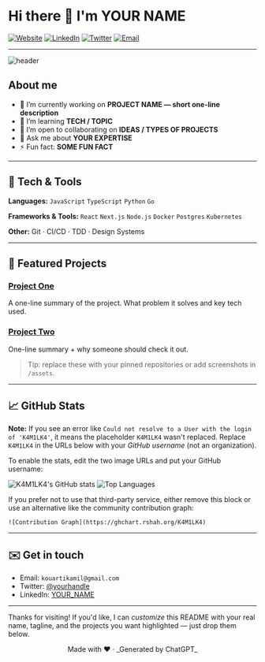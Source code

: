 # Hi there 👋 I'm **YOUR NAME**

[![Website](https://img.shields.io/badge/website-portfolio-lightgrey)](https://k4m1lk4.github.io/mohamed_kamil.github.io/) [![LinkedIn](https://img.shields.io/badge/-LinkedIn-0A66C2?logo=linkedin\&logoColor=white)](YOUR_LINKEDIN) [![Twitter](https://img.shields.io/badge/-Twitter-1DA1F2?logo=twitter\&logoColor=white)](YOUR_TWITTER) [![Email](https://img.shields.io/badge/-Email-D14836?logo=gmail\&logoColor=white)](mailto:kouartikamil@gmail.com)

---

<picture>
  <source media="(prefers-color-scheme: dark)" srcset="https://raw.githubusercontent.com/K4M1LK4/K4M1LK4/main/assets/header-dark.png">
  <img alt="header" src="https://raw.githubusercontent.com/K4M1LK4/K4M1LK4/main/assets/header-light.png">
</picture>

## About me

* 🔭 I’m currently working on **PROJECT NAME — short one-line description**
* 🌱 I’m learning **TECH / TOPIC**
* 👯 I’m open to collaborating on **IDEAS / TYPES OF PROJECTS**
* 💬 Ask me about **YOUR EXPERTISE**
* ⚡ Fun fact: **SOME FUN FACT**

---

## 🔧 Tech & Tools

**Languages:** `JavaScript` `TypeScript` `Python` `Go`

**Frameworks & Tools:** `React` `Next.js` `Node.js` `Docker` `Postgres` `Kubernetes`

**Other:** Git · CI/CD · TDD · Design Systems

---

## 🌟 Featured Projects

### [Project One](https://github.com/K4M1LK4/PROJECT_ONE)

A one-line summary of the project. What problem it solves and key tech used.

### [Project Two](https://github.com/K4M1LK4/PROJECT_TWO)

One-line summary + why someone should check it out.

> Tip: replace these with your pinned repositories or add screenshots in `/assets`.

---

## 📈 GitHub Stats

**Note:** If you see an error like `Could not resolve to a User with the login of 'K4M1LK4'`, it means the placeholder `K4M1LK4` wasn't replaced. Replace `K4M1LK4` in the URLs below with your *GitHub username* (not an organization).

To enable the stats, edit the two image URLs and put your GitHub username:

<p align="left">
  <img src="https://github-readme-stats.vercel.app/api?username=K4M1LK4&show_icons=true&theme=github_dark" alt="K4M1LK4's GitHub stats" />
  <img src="https://github-readme-stats.vercel.app/api/top-langs/?username=K4M1LK4&layout=compact&theme=github_dark" alt="Top Languages" />
</p>

If you prefer not to use that third-party service, either remove this block or use an alternative like the community contribution graph:

```
![Contribution Graph](https://ghchart.rshah.org/K4M1LK4)
```

---

## ✉️ Get in touch

* Email: `kouartikamil@gmail.com`
* Twitter: [@yourhandle](https://twitter.com/YOUR_TWITTER)
* LinkedIn: [YOUR\_NAME](YOUR_LINKEDIN)

---

Thanks for visiting! If you'd like, I can *customize* this README with your real name, tagline, and the projects you want highlighted — just drop them below.

<!--
To use this README:
1. Replace all `YOUR_*` placeholders with your details.
2. Add images to an `/assets` folder in your repo (e.g. header-light.png / header-dark.png).
3. Commit this file to `K4M1LK4/ K4M1LK4` repository README.md.
-->

<p align="center">Made with ❤️ · _Generated by ChatGPT_</p>
